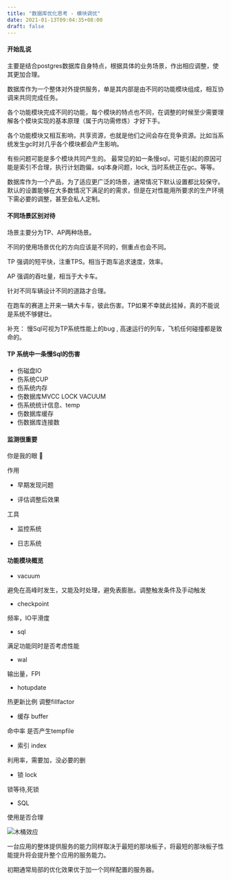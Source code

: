 ```yaml
---
title: "数据库优化思考 - 模块调优"
date: 2021-01-13T09:04:35+08:00
draft: false
---
```


#### 开始乱说

主要是结合postgres数据库自身特点，根据具体的业务场景，作出相应调整，使其更加合理。

数据库作为一个整体对外提供服务，单是其内部是由不同的功能模块组成，相互协调来共同完成任务。

各个功能模块完成不同的功能，每个模块的特点也不同，在调整的时候至少需要理解各个模块实现的基本原理（属于内功需修炼）才好下手。

各个功能模块又相互影响，共享资源，也就是他们之间会存在竞争资源。比如当系统发生gc时对几乎各个模块都会产生影响。

有些问题可能是多个模块共同产生的。 最常见的如一条慢sql，可能引起的原因可能是索引不合理，执行计划跑偏，sql本身问题，lock, 当时系统正在gc。等等。

数据库作为一个产品，为了适应更广泛的场景，通常情况下默认设置都比较保守。默认的设置能够在大多数情况下满足的的需求，但是在对性能用所要求的生产环境下需必要的调整，甚至会私人定制。

#### 不同场景区别对待

场景主要分为TP、AP两种场景。

不同的使用场景优化的方向应该是不同的，侧重点也会不同。

TP 强调的短平快，注重TPS。相当于跑车追求速度，效率。

AP 强调的吞吐量，相当于大卡车。

针对不同车辆设计不同的道路才合理。

在跑车的赛道上开来一辆大卡车，彼此伤害。TP如果不幸就此挂掉，真的不能说是系统不够健壮。

补充： 慢Sql可视为TP系统性能上的bug , 高速运行的列车，飞机任何碰撞都是致命的。

#### TP 系统中一条慢Sql的伤害

- 伤磁盘IO
- 伤系统CUP
- 伤系统内存
- 伤数据库MVCC LOCK VACUUM
- 伤系统统计信息、temp
- 伤数据库缓存
- 伤数据库连接数

#### 监测很重要

你是我的眼 👀

作用

- 早期发现问题

- 评估调整后效果

工具

- 监控系统

- 日志系统


#### 功能模块概览 

- vacuum

避免在高峰时发生，又能及时处理，避免表膨胀。调整触发条件及手动触发

- checkpoint

频率，IO平滑度

- sql

满足功能同时是否考虑性能

- wal

输出量，FPI

- hotupdate 

热更新比例 调整fillfactor

- 缓存 buffer 

命中率 是否产生tempfile

- 索引 index

利用率，需要加，没必要的删

- 锁 lock

锁等待,死锁

- SQL

使用是否合理

![木桶效应](images/bucket.png)


一台应用的整体提供服务的能力同样取决于最短的那块板子，将最短的那块板子性能提升将会提升整个应用的服务能力。

初期通常局部的优化效果优于加一个同样配置的服务器。
